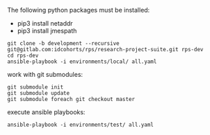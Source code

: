 The following python packages must be installed:

* pip3 install netaddr
* pip3 install jmespath

```
git clone -b development --recursive git@gitlab.com:idcohorts/rps/research-project-suite.git rps-dev
cd rps-dev
ansible-playbook -i environments/local/ all.yaml
```

work with git submodules:
```
git submodule init
git submodule update
git submodule foreach git checkout master
```

execute ansible playbooks:
```
ansible-playbook -i environments/test/ all.yaml
```
